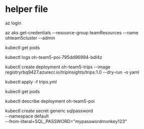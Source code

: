 # helper file

az login

az aks get-credentials --resource-group teamResources --name ohteam5cluster --admin

kubectl get pods

kubectl logs oh-team5-poi-795dd96994-bdl4z

kubectl create deployment oh-team5-trips --image registryrbq9427.azurecr.io/tripinsights/trips:1.0 --dry-run -o yaml

kubectl apply -f trips.yml

kubectl get pods

kubectl describe deployment oh-team5-poi

kubectl create secret generic sqlpassword \
    --namespace default \
    --from-literal=SQL_PASSWORD="mypasswordmonkey123"
